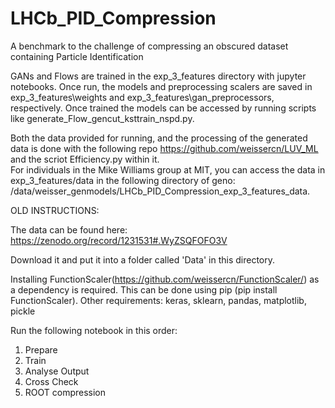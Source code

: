 # LHCb_PID_Compression
A benchmark to the challenge of compressing an obscured dataset containing Particle Identification

GANs and Flows are trained in the exp\_3\_features directory with jupyter notebooks. Once run, the models and preprocessing scalers are saved in exp\_3\_features\weights and exp\_3\_features\gan\_preprocessors, respectively. 
Once trained the models can be accessed by running scripts like generate\_Flow\_gencut\_ksttrain\_nspd.py. 

Both the data provided for running, and the processing of the generated data is done with the following repo https://github.com/weissercn/LUV_ML and the scriot Efficiency.py within it.  
For individuals in the Mike Williams group at MIT, you can access the data in exp\_3\_features/data in the following directory of geno:  /data/weisser\_genmodels/LHCb\_PID\_Compression\_exp\_3\_features\_data.


OLD INSTRUCTIONS:

The data can be found here: https://zenodo.org/record/1231531#.WyZSQFOFO3V

Download it and put it into a folder called 'Data' in this directory.

Installing FunctionScaler(https://github.com/weissercn/FunctionScaler/) as a dependency is required. This can be done using pip (pip install FunctionScaler). 
Other requirements: keras, sklearn, pandas, matplotlib, pickle

Run the following notebook in this order:
1. Prepare
2. Train
3. Analyse Output
4. Cross Check
5. ROOT compression




